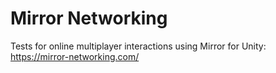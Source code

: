 # Mirror Networking

Tests for online multiplayer interactions using Mirror for Unity: https://mirror-networking.com/
 
